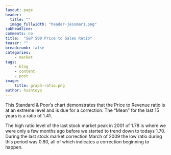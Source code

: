 ```yaml
---
layout: page
header:
  title: ""
  image_fullwidth: "header-jessmar1.png"
subheadline: 
comments: no
title:  "S&P 500 Price to Sales Ratio"
teaser: ""
breadcrumb: false
categories:
    - market
tags:
    - blog
    - content
    - post
image:
    title: graph-ratio.png
author: hsantoyo
---
```

This Standard & Poor’s chart demonstrates that the Price to Revenue ratio is at an extreme level and is due for a correction. The “Mean” for the last 15 years is a ratio of 1.41.  

The high ratio level of the last stock market peak in 2001 of 1.78 is where we were only a few months ago before we started to trend down to todays 1.70. During the last stock market correction March of 2009 the low ratio during this period was 0.80, all of which indicates a correction beginning to happen.

<!--more-->

